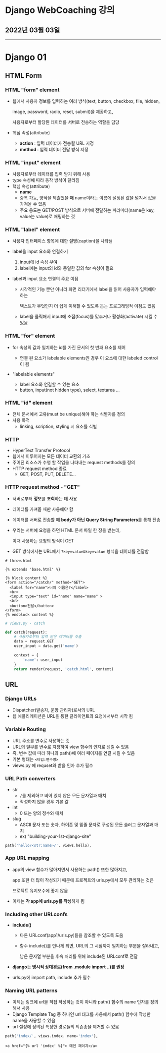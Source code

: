 # Django WebCoaching  강의

## 2022년 03월 03일

---

# Django 01

## HTML Form

### HTML "form" element

+ 웹에서 사용자 정보를 입력하는 여러 방식(text, button, checkbox, file, hidden,

  image, password, radio, reset, submit)을 제공하고,

  사용자로부터 할당된 데이터를 서버로 전송하는 역할을 담당

+ 핵심 속성(attribute)
  + **action** : 입력 데이터가 전송될 URL 지정
  + **method** : 입력 데이터 전달 방식 지정

### HTML "input" element

+ 사용자로부터 데이터를 입력 받기 위해 사용
+ type 속성에 따라 동작 방식이 달라짐
+ 핵심 속성(attribute)
  + **name**
  + 중복 가능, 양식을 제출했을 때 name이라는 이름에 설정된 값을 넘겨서 값을 가져올 수 있음
  + 주요 용도는 GET/POST 방식으로 서버에 전달하는 파라미터(name은 key, value는 value)로 매핑하는 것

### HTML "label" element

+ 사용자 인터페이스 항목에 대한 설명(caption)을 나타냄

+ label을 input 요소와 연결하기

  1. input에 id 속성 부여
  2. label에는 input의 id와 동일한 값의 for 속성이 필요

+ label과 input 요소 연결의 주요 이점

  + 시각적인 기능 뿐만 아니라 화면 리더기에서 label을 읽어 사용자가 입력해야 하는

    텍스트가 무엇인지 더 쉽게 이해할 수 있도록 돕는 프로그래밍적 이점도 있음

  + label을 클릭해서 input에 초점(focus)를 맞추거나 활성화(activate) 시킬 수 있음

### HTML "for" element

+ for 속성의 값과 일치하는 id를 가진 문서의 첫 번째 요소를 제어
  + 연결 된 요소가 labelable elements인 경우 이 요소에 대한 labeled control이 됨

+ "labelable elements"
  + label 요소와 연결할 수 있는 요소
  + button, input(not hidden type), select, textarea ...

### HTML "id" element

+ 전체 문서에서 고유(must be unique)해야 하는 식별자를 정의
+ 사용 목적
  + linking, scription, styling 시 요소를 식별

### HTTP

+ HyperText Transfer Protocol
+ 웹에서 이루어지는 모든 데이터 교환의 기초
+ 주어진 리소스가 수행 할 작업을 나타내는 request methods를 정의
+ HTTP request method 종료
  + GET, POST, PUT, DELETE...

### HTTP request method - "GET"

+ 서버로부터 **정보**를 **조회**하는 데 사용

+ 데이터를 가져올 때만 사용해야 함

+ 데이터를 서버로 전송할 때 **body가 아닌 Query String Parameters**를 통해 전송

+ 우리는 서버에 요청을 하면 HTML 문서 파일 한 장을 받는데,

  이때 사용하는 요청의 방식이 GET

+ GET 방식에서는 URL에서 `?key=value&key=value` 형식을 데이터를 전달함

```django
# throw.html

{% extends 'base.html' %}

{% block content %}
<form action="/catch/" method="GET">
  <label for="name">너의 이름은?</label>
  <br>
  <input type="text" id="name" name="name" >
  <br>
  <button>전달</button>
</form>
{% endblock content %}
```

```python
# views.py - catch

def catch(request):
    # 사용자로부터 입력 받은 데이터를 추출
    data = request.GET
    user_input = data.get('name')
    
    context = {
        'name': user_input
    }
    return render(request, 'catch.html', context)
```

## URL

### Django URLs

+ Dispatcher(발송자, 운항 관리자)로서의 URL
+ 웹 애플리케이션은 URL을 통한 클라이언트의 요청에서부터 시작 됨

### Variable Routing

+ URL 주소를 변수로 사용하는 것
+ URL의 일부를 변수로 지정하여 view 함수의 인자로 넘길 수 있음
+ 즉, 변수 값에 따라 하나의 path()에 여러 페이지를 연결 시킬 수 있음
+ 기본 형태는 `<타입:변수명>`
+ views.py 에 requset와 받을 인자 추가 필수

### URL Path converters

+ str
  + `/`를 제외하고 비어 있지 않은 모든 문자열과 매치
  + 작성하지 않을 경우 기본 값
+ int
  + 0 또는 양의 정수와 매치
+ slug
  + ASCII 문자 또는 숫자, 하이픈 및 밑줄 문자로 구성된 모든 슬러그 문자열과 매치
  + ex) "building-your-1st-django-site"

```python
path('hello/<str:name>/', views.hello),
```

### App URL mapping

+ app의 view 함수가 많아지면서 사용하는 path() 또한 많아지고,

  app 또한 더 많이 작성되기 때문에 프로젝트의 urls.py에서 모두 관리하는 것은

  프로젝트 유지보수에 좋지 않음

+ 이제는 **각 app에 urls.py를 작성**하게 됨

### Including other URLconfs

+ **include()**

  + 다른 URLconf(app1/urls.py)들을 참조할 수 있도록 도움

  + 함수 include()를 만나게 되면, URL의 그 시점까지 일치하는 부분을 잘라내고,

    남은 문자열 부분을 후속 처리를 위해 include된 URLconf로 전달

+ **django는 명시적 상대경로(from .module import ..)를 권장**

+ urls.py에 import path, include 추가 필수

### Naming URL patterns

+ 이제는 링크에 url을 직접 작성하는 것이 아니라 path() 함수의 name 인자를 정의해서 사용
+ Django Template Tag 중 하나인 url 태그를 사용해서 path() 함수에 작성한 name을 사용할 수 있음
+ url 설정에 정의된 특정한 경로들의 의존송을 제거할 수 있음

```python
path('index/', views.index. name='index'),
```

```django
<a href="{% url 'index' %}"> 메인 페이지</a>
```

